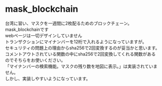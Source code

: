 # mask_blockchain  

台湾に習い、マスクを一週間に2枚配るためのブロックチェーン。  
mask_blockchainです  
webページは一切デザインしていません  
トランザクションにマイナンバーを12桁で入れるようになっていますが。  
セキュリティの問題上の理由からsha256で2回変換するのが妥当かと思います。  
コメントアウトされている関数の中にsha256で2回変換してくれる関数があるのでそちらをお使いください。  
「マイナンバーの検索機能。マスクの残り数を地図に表示。」は実装されていません。  
しかし、実装しやすいようになっています。

